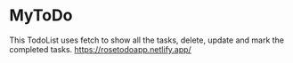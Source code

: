 # MyToDo
This TodoList uses fetch to show all the tasks, delete, update and mark the completed tasks.
https://rosetodoapp.netlify.app/


